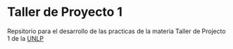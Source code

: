 # Taller de Proyecto 1

Repsitorio para el desarrollo de las practicas de la materia Taller de Projecto 1 de la [UNLP](http://www.unlp.edu.ar/)

